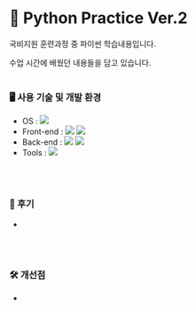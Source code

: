 # 📘 Python Practice Ver.2

국비지원 훈련과정 중 파이썬 학습내용입니다.

수업 시간에 배웠던 내용들을 담고 있습니다.
<br><br>

### 🖥 사용 기술 및 개발 환경
* OS : <img src="https://img.shields.io/badge/windows 11-0078D4?style=for-the-badge&logo=windows11&logoColor=white">
* Front-end : <img src="https://img.shields.io/badge/HTML5-E34F26?style=for-the-badge&logo=HTML5&logoColor=white"> <img src="https://img.shields.io/badge/CSS3-1572B6?style=for-the-badge&logo=CSS3&logoColor=white"> 
* Back-end : <img src="https://img.shields.io/badge/Python-3776AB?style=for-the-badge&logo=Python&logoColor=white"> <img src="https://img.shields.io/badge/Django-092E20?style=for-the-badge&logo=Django&logoColor=white">
* Tools : <img src="https://img.shields.io/badge/PyCharm-000000?style=for-the-badge&logo=PyCharm&logoColor=white">

<br><br>

### 📝 후기
- 

<br><br>

### 🛠 개선점
- 
